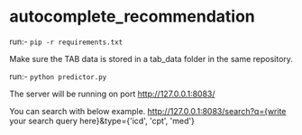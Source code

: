 # autocomplete_recommendation

run:- `pip -r requirements.txt`

Make sure the TAB data is stored in a tab_data folder in the same repository.

run:- `python predictor.py`

The server will be running on port http://127.0.0.1:8083/

You can search with below example.
http://127.0.0.1:8083/search?q={write your search query here}&type={'icd', 'cpt', 'med'}
